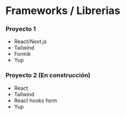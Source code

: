 # Frameworks / Librerias
### Proyecto 1
* React/Next.js
* Tailwind
* Formik
* Yup

### Proyecto 2 (En construcción)
* React
* Tailwind
* React hooks form
* Yup
